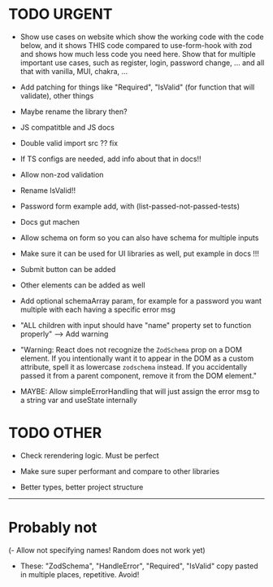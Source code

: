 # TODO URGENT

- Show use cases on website which show the working code with the code below, 
    and it shows THIS code compared to use-form-hook with zod and shows
    how much less code you need here. Show that for multiple important use cases, such 
    as register, login, password change, ... and all that with vanilla, MUI, chakra, ...

- Add patching for things like "Required", "IsValid" (for function that will validate), other things

- Maybe rename the library then?

- JS compatitble and JS docs

- Double valid import src ?? fix

- If TS configs are needed, add info about that in docs!!

- Allow non-zod validation

- Rename IsValid!!

- Password form example add, with (list-passed-not-passed-tests)

- Docs gut machen

- Allow schema on form so you can also have schema for multiple inputs

- Make sure it can be used for UI libraries as well, put example in docs !!!

- Submit button can be added

- Other elements can be added as well

- Add optional schemaArray param, for example for a password you want multiple with each having a specific error msg

- "ALL children with input should have "name" property set to function properly" --> Add warning

- "Warning: React does not recognize the `ZodSchema` prop on a DOM element. If you intentionally want it to appear in the DOM as a custom attribute, spell it as lowercase `zodschema` instead. If you accidentally passed it from a parent component, remove it from the DOM element."

- MAYBE: Allow simpleErrorHandling that will just assign the error msg to a string var and useState internally

# TODO OTHER

- Check rerendering logic. Must be perfect

- Make sure super performant and compare to other libraries

- Better types, better project structure

---

# Probably not

(- Allow not specifying names! Random does not work yet)

- These:
    "ZodSchema",
    "HandleError",
    "Required",
    "IsValid"
    copy pasted in multiple places, repetitive. Avoid!